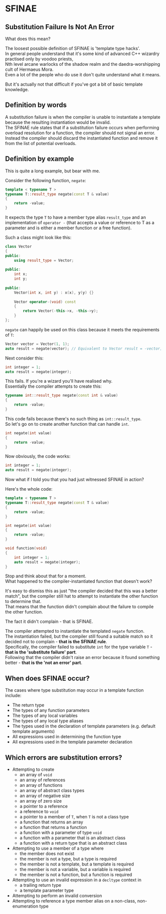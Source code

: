 # SFINAE

## Substitution Failure Is Not An Error

What does this mean?  

The loosest possible definition of SFINAE is 'template type hacks'.  
In general people understand that it's some kind of advanced C++ wizardry practised only by voodoo priests,  
Nth level arcane warlocks of the shadow realm and the daedra-worshipping cult of Hermaeus Mora.  
Even a lot of the people who do use it don't quite understand what it means.  

But it's actually not that difficult if you've got a bit of basic template knowledge.  

## Definition by words

A substitution failure is when the compiler is unable to instantiate a template because the resulting instantiation would be invalid.  
The SFINAE rule states that if a substitution failure occurs when performing overload resolution for a function, the compiler should not signal an error.  
Instead the compiler should discard the instantiated function and remove it from the list of potential overloads.  

## Definition by example

This is quite a long example, but bear with me.  

Consider the following function, `negate`:  
```cpp
template < typename T >
typename T::result_type negate(const T & value)
{
	return -value;
}
```

It expects the type `T` to have a member type alias `result_type` and an implementation of `operator -` (that accepts a value or reference to T as a parameter and is either a member function or a free function).  

Such a class might look like this:  
```cpp
class Vector
{
public:
	using result_type = Vector;
	
public:
	int x;
	int y;
	
public:
	Vector(int x, int y) : x(x), y(y) {}
	
	Vector operator-(void) const
	{
		return Vector(-this->x, -this->y);
	}
};
```

`negate` can happily be used on this class because it meets the requirements of `T`:  
```cpp
Vector vector = Vector(1, 1);
auto result = negate(vector); // Equivalent to Vector result = -vector;
```

Next consider this:
```cpp
int integer = 1;
auto result = negate(integer);
```

This fails. If you're a wizard you'll have realised why.  
Essentially the compiler attempts to create this:  
```cpp
typename int::result_type negate(const int & value)
{
	return -value;
}
```

This code fails because there's no such thing as `int::result_type`.  
So let's go on to create another function that can handle `int`.  
```cpp
int negate(int value)
{
	return -value;
}
```

Now obviously, the code works:  
```cpp
int integer = 1;
auto result = negate(integer);
```

Now what if I told you that you had just witnessed SFINAE in action?  

Here's the whole code:

```cpp
template < typename T >
typename T::result_type negate(const T & value)
{
	return -value;
}

int negate(int value)
{
	return -value;
}

void function(void)
{
	int integer = 1;
	auto result = negate(integer);
}
```

Stop and think about that for a moment.  
What happened to the compiler-instantiated function that doesn't work?  

It's easy to dismiss this as just "the compiler decided that this was a better match",
but the compiler still hat to attempt to instantiate the other function to determine that.  
That means that the function didn't complain about the failure to compile the other function.  

The fact it didn't complain - that is SFINAE.  

The compiler attempted to instantiate the templated `negate` function.  
The instantiation failed, but the compiler still found a suitable match so it decided not to complain - **that is the SFINAE rule**.  
Specifically, the compiler failed to substitute `int` for the type variable `T` - **that is the 'substitute failure' part**.  
Following that the compiler didn't raise an error because it found something better - **that is the 'not an error' part**.  

## When does SFINAE occur?  

The cases where type substitution may occur in a template function include:  

* The return type
* The types of any function parameters
* The types of any local variables
* The types of any local type aliases
* The types used in the declaration of template parameters (e.g. default template arguments)
* All expressions used in determining the function type
* All expressions used in the template parameter declaration

## Which errors are substitution errors?  

* Attempting to create
	* an array of `void`
	* an array of references
	* an array of functions
	* an array of abstract class types
	* an array of negative size
	* an array of zero size
	* a pointer to a reference
	* a reference to `void`
	* a pointer to a member of `T`, when `T` is not a class type
	* a function that returns an array
	* a function that returns a function
	* a function with a parameter of type `void`
	* a function with a parameter that is an abstract class
	* a function with a return type that is an abstract class
* Attempting to use a member of a type where
	* the member does not exist
	* the member is not a type, but a type is required
	* the member is not a template, but a template is required
	* the member is not a variable, but a variable is required
	* the member is not a function, but a function is required
* Attempting to use an invalid expression in a `decltype` context in
	* a trailing return type
	* a template parameter type
* Attempting to perform an invalid conversion
* Attempting to reference a type member alias on a non-class, non-enumeration type
